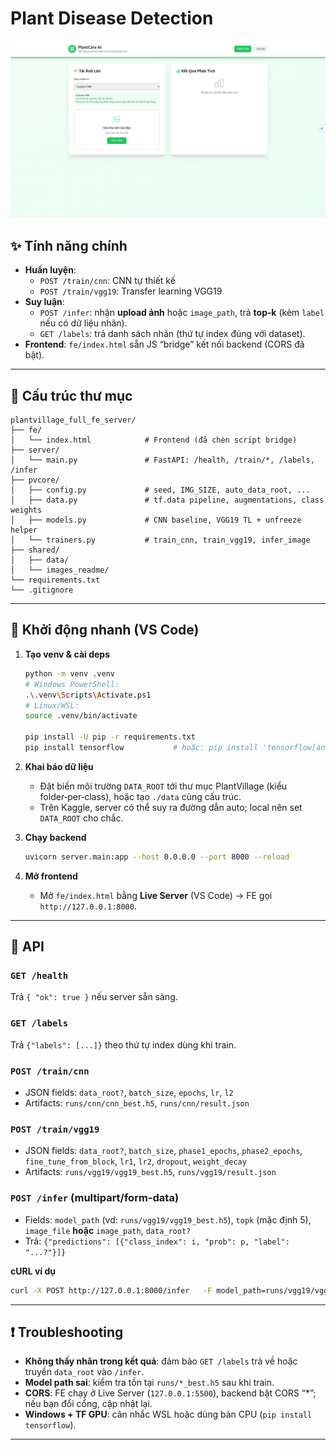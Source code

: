 # Plant Disease Detection

![Frontend Demo](shared/images_readme/home.png)

## ✨ Tính năng chính
- **Huấn luyện**:
  - `POST /train/cnn`: CNN tự thiết kế
  - `POST /train/vgg19`: Transfer learning VGG19
- **Suy luận**:
  - `POST /infer`: nhận **upload ảnh** hoặc `image_path`, trả **top‑k** (kèm `label` nếu có dữ liệu nhãn).
  - `GET /labels`: trả danh sách nhãn (thứ tự index đúng với dataset).
- **Frontend**: `fe/index.html` sẵn JS “bridge” kết nối backend (CORS đã bật).

---

## 🧱 Cấu trúc thư mục
```
plantvillage_full_fe_server/
├── fe/
│   └── index.html            # Frontend (đã chèn script bridge)
├── server/
│   └── main.py               # FastAPI: /health, /train/*, /labels, /infer
├── pvcore/
│   ├── config.py             # seed, IMG_SIZE, auto_data_root, ...
│   ├── data.py               # tf.data pipeline, augmentations, class weights
│   ├── models.py             # CNN baseline, VGG19 TL + unfreeze helper
│   └── trainers.py           # train_cnn, train_vgg19, infer_image
├── shared/
│   ├── data/
│   └── images_readme/
└── requirements.txt
└── .gitignore
```

---

## 🚀 Khởi động nhanh (VS Code)
1. **Tạo venv & cài deps**
   ```bash
   python -m venv .venv
   # Windows PowerShell:
   .\.venv\Scripts\Activate.ps1
   # Linux/WSL:
   source .venv/bin/activate

   pip install -U pip -r requirements.txt
   pip install tensorflow           # hoặc: pip install 'tensorflow[and-cuda]'
   ```

2. **Khai báo dữ liệu**
   - Đặt biến môi trường `DATA_ROOT` tới thư mục PlantVillage (kiểu folder‑per‑class), hoặc tạo `./data` cùng cấu trúc.
   - Trên Kaggle, server có thể suy ra đường dẫn auto; local nên set `DATA_ROOT` cho chắc.

3. **Chạy backend**
   ```bash
   uvicorn server.main:app --host 0.0.0.0 --port 8000 --reload
   ```

4. **Mở frontend**
   - Mở `fe/index.html` bằng **Live Server** (VS Code) → FE gọi `http://127.0.0.1:8000`.

---

## 📡 API 

### `GET /health`
Trả `{ "ok": true }` nếu server sẵn sàng.

### `GET /labels`
Trả `{"labels": [...]}` theo thứ tự index dùng khi train.

### `POST /train/cnn`
- JSON fields: `data_root?`, `batch_size`, `epochs`, `lr`, `l2`
- Artifacts: `runs/cnn/cnn_best.h5`, `runs/cnn/result.json`

### `POST /train/vgg19`
- JSON fields: `data_root?`, `batch_size`, `phase1_epochs`, `phase2_epochs`, `fine_tune_from_block`, `lr1`, `lr2`, `dropout`, `weight_decay`
- Artifacts: `runs/vgg19/vgg19_best.h5`, `runs/vgg19/result.json`

### `POST /infer` (multipart/form-data)
- Fields: `model_path` (vd: `runs/vgg19/vgg19_best.h5`), `topk` (mặc định 5), `image_file` **hoặc** `image_path`, `data_root?`
- Trả: `{"predictions": [{"class_index": i, "prob": p, "label": "...?"}]}`

**cURL ví dụ**
```bash
curl -X POST http://127.0.0.1:8000/infer   -F model_path=runs/vgg19/vgg19_best.h5   -F topk=5   -F image_file=@/path/to/leaf.jpg
```

---


## ❗ Troubleshooting
- **Không thấy nhãn trong kết quả**: đảm bảo `GET /labels` trả về hoặc truyền `data_root` vào `/infer`.
- **Model path sai**: kiểm tra tồn tại `runs/*_best.h5` sau khi train.
- **CORS**: FE chạy ở Live Server (`127.0.0.1:5500`), backend bật CORS “*”; nếu bạn đổi cổng, cập nhật lại.
- **Windows + TF GPU**: cân nhắc WSL hoặc dùng bản CPU (`pip install tensorflow`).

---